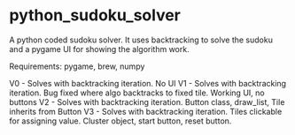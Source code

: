 # python_sudoku_solver
A python coded sudoku solver. It uses backtracking to solve the sudoku and a pygame UI for showing the algorithm work.

Requirements: pygame, brew, numpy

V0 - Solves with backtracking iteration. No UI
V1 - Solves with backtracking iteration. Bug fixed where algo backtracks to fixed tile. Working UI, no buttons
V2 - Solves with backtracking iteration. Button class, draw_list, Tile inherits from Button
V3 - Solves with backtracking iteration. Tiles clickable for assigning value. Cluster object, start button, reset button.
